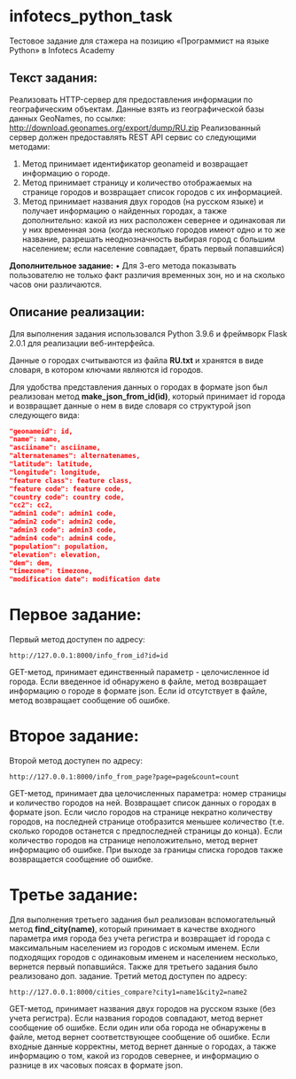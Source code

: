# infotecs_python_task
Тестовое задание для стажера на позицию «Программист на языке Python» в Infotecs Academy
## Текст задания:
Реализовать HTTP-сервер для предоставления информации по географическим объектам.
Данные взять из географической базы данных GeoNames, по ссылке: http://download.geonames.org/export/dump/RU.zip
Реализованный сервер должен предоставлять REST API сервис со следующими методами:
1.	Метод принимает идентификатор geonameid и возвращает информацию о городе.
2.	Метод принимает страницу и количество отображаемых на странице городов и возвращает список городов с их информацией. 
3.	Метод принимает названия двух городов (на русском языке) и получает информацию о найденных городах, а также дополнительно: какой из них расположен севернее и одинаковая ли у них временная зона (когда несколько городов имеют одно и то же название, разрешать неоднозначность выбирая город с большим населением; если население совпадает, брать первый попавшийся)

**Дополнительное задание:** 
•	Для 3-его метода показывать пользователю не только факт различия временных зон, но и на сколько часов они различаются.
## Описание реализации:
Для выполнения задания использовался Python 3.9.6 и фреймворк Flask 2.0.1 для реализации веб-интерфейса.

Данные о городах считываются из файла **RU.txt** и хранятся в виде словаря, в котором ключами являются id городов.

Для удобства представления данных о городах в формате json был реализован метод **make_json_from_id(id)**, который принимает id города и возвращает данные о нем в виде словаря со структурой json следующего вида:
```json
"geonameid": id,
"name": name,
"asciiname": asciiname,
"alternatenames": alternatenames,
"latitude": latitude,
"longitude": longitude,
"feature class": feature class,
"feature code": feature code,
"country code": country code,
"cc2": cc2,
"admin1 code": admin1 code,
"admin2 code": admin2 code,
"admin3 code": admin3 code,
"admin4 code": admin4 code,
"population": population,
"elevation": elevation,
"dem": dem,
"timezone": timezone,
"modification date": modification date
```
# Первое задание:
Первый метод доступен по адресу:
```
http://127.0.0.1:8000/info_from_id?id=id
```
GET-метод, принимает единственный параметр - целочисленное id города.
Если введенное id обнаружено в файле, метод возвращает информацию о городе в формате json.
Если id отсутствует в файле, метод возвращает сообщение об ошибке.

# Второе задание:
Второй метод доступен по адресу:
```
http://127.0.0.1:8000/info_from_page?page=page&count=count
```
GET-метод, принимает два целочисленных параметра: номер страницы и количество городов на ней.
Возвращает список данных о городах в формате json.
Если число городов на странице некратно количеству городов, на последней странице отобразится меньшее  количество (т.е. сколько городов останется с предпоследней страницы до конца).
Если количество городов на странице неположительно, метод вернет информацию об ошибке.
При выходе за границы списка городов также возвращается сообщение об ошибке.

# Третье задание:
Для выполнения третьего задания был реализован вспомогательный метод **find_city(name)**, который принимает в качестве входного параметра имя города без учета регистра и возвращает id города с максимальным населением из городов с искомым именем. Если подходящих городов с одинаковым именем и населением несколько, вернется первый попавшийся.
Также для третьего задания было реализовано доп. задание.
Третий метод доступен по адресу:
```
http://127.0.0.1:8000/cities_compare?city1=name1&city2=name2
```
GET-метод, принимает названия двух городов на русском языке (без учета регистра).
Если названия городов совпадают, метод вернет сообщение об ошибке.
Если один или оба города не обнаружены в файле, метод вернет соответствующее сообщение об ошибке.
Если входные данные корректны, метод вернет данные о городах, а также информацию о том, какой из городов севернее, и информацию о разнице в их часовых поясах в формате json.
